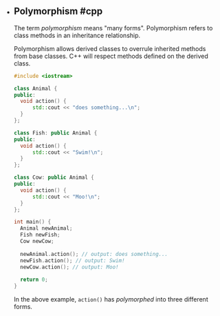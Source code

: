 - ## Polymorphism #cpp 
  The term *polymorphism* means "many forms". Polymorphism refers to class methods in an inheritance relationship.
  
  Polymorphism allows derived classes to overrule inherited methods from base classes. C++ will respect methods defined on the derived class.
  
  ```cpp
  #include <iostream>
  
  class Animal {
  public:
  	void action() {
  		std::cout << "does something...\n";
  	}
  };
  
  class Fish: public Animal {
  public:
  	void action() {
  		std::cout << "Swim!\n";
  	}
  };
  
  class Cow: public Animal {
  public:
  	void action() {
  		std::cout << "Moo!\n";
  	}
  };
  
  int main() {
  	Animal newAnimal;
  	Fish newFish;
  	Cow newCow;
  	
  	newAnimal.action(); // output: does something...
  	newFish.action(); // output: Swim!
  	newCow.action(); // output: Moo!
  	
  	return 0;
  }
  ```
  
  In the above example, `action()` has *polymorphed* into three different forms.